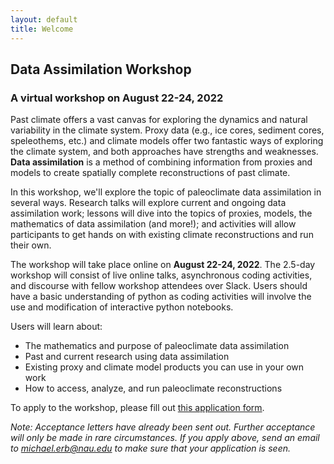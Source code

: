 ```yaml
---
layout: default
title: Welcome
---
```


## Data Assimilation Workshop
### A virtual workshop on August 22-24, 2022

Past climate offers a vast canvas for exploring the dynamics and natural variability in the climate system. Proxy data (e.g., ice cores, sediment cores, speleothems, etc.) and climate models offer two fantastic ways of exploring the climate system, and both approaches have strengths and weaknesses. **Data assimilation** is a method of combining information from proxies and models to create spatially complete reconstructions of past climate.

In this workshop, we'll explore the topic of paleoclimate data assimilation in several ways. Research talks will explore current and ongoing data assimilation work; lessons will dive into the topics of proxies, models, the mathematics of data assimilation (and more!); and activities will allow participants to get hands on with existing climate reconstructions and run their own.

The workshop will take place online on **August 22-24, 2022**. The 2.5-day workshop will consist of live online talks, asynchronous coding activities, and discourse with fellow workshop attendees over Slack. Users should have a basic understanding of python as coding activities will involve the use and modification of interactive python notebooks.

Users will learn about:
- The mathematics and purpose of paleoclimate data assimilation
- Past and current research using data assimilation
- Existing proxy and climate model products you can use in your own work
- How to access, analyze, and run paleoclimate reconstructions

To apply to the workshop, please fill out [this application form](https://forms.gle/rNQZMdUBMpy2wSzR9).

*Note: Acceptance letters have already been sent out. Further acceptance will only be made in rare circumstances. If you apply above, send an email to michael.erb@nau.edu to make sure that your application is seen.*
